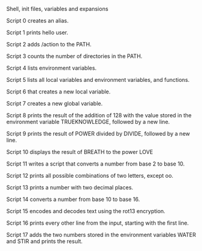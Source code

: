 Shell, init files, variables and expansions

Script 0 creates an alias.



Script 1 prints hello user.



Script 2 adds /action to the PATH.



Script 3 counts the number of directories in the PATH.



Script 4 lists environment variables.



Script 5 lists all local variables and environment variables, and functions.



Script 6 that creates a new local variable.



Script 7 creates a new global variable.



Script 8 prints the result of the addition of 128 with the value stored in the environment variable TRUEKNOWLEDGE, followed by a new line.



Script 9 prints the result of POWER divided by DIVIDE, followed by a new line.



Script 10 displays the result of BREATH to the power LOVE



Script 11 writes a script that converts a number from base 2 to base 10.



Script 12 prints all possible combinations of two letters, except oo.



Script 13 prints a number with two decimal places.



Script 14 converts a number from base 10 to base 16.



Script 15 encodes and decodes text using the rot13 encryption.



Script 16 prints every other line from the input, starting with the first line.



Script 17 adds the two numbers stored in the environment variables WATER and STIR and prints the result.
